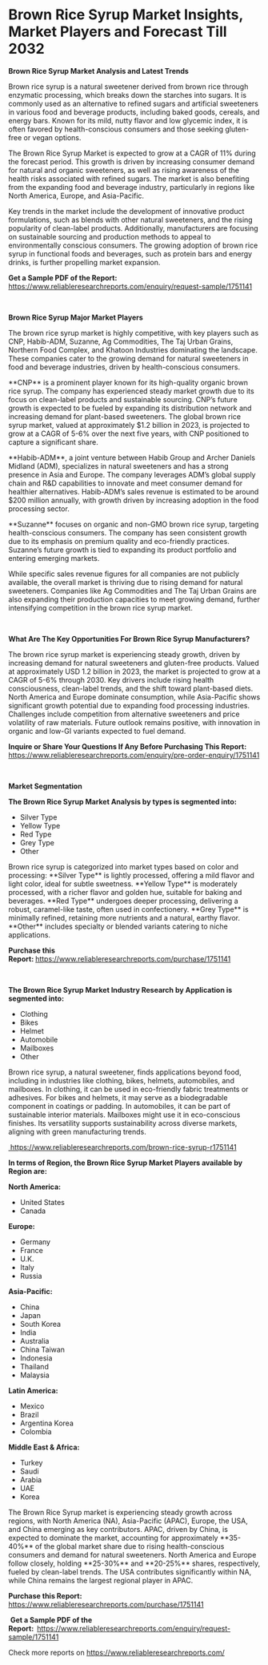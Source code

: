 <p><h1>Brown Rice Syrup Market Insights, Market Players and Forecast Till 2032</h1></p><p><strong>Brown Rice Syrup Market Analysis and Latest Trends</strong></p>
<p><p>Brown rice syrup is a natural sweetener derived from brown rice through enzymatic processing, which breaks down the starches into sugars. It is commonly used as an alternative to refined sugars and artificial sweeteners in various food and beverage products, including baked goods, cereals, and energy bars. Known for its mild, nutty flavor and low glycemic index, it is often favored by health-conscious consumers and those seeking gluten-free or vegan options.</p><p>The Brown Rice Syrup Market is expected to grow at a CAGR of 11% during the forecast period. This growth is driven by increasing consumer demand for natural and organic sweeteners, as well as rising awareness of the health risks associated with refined sugars. The market is also benefiting from the expanding food and beverage industry, particularly in regions like North America, Europe, and Asia-Pacific.</p><p>Key trends in the market include the development of innovative product formulations, such as blends with other natural sweeteners, and the rising popularity of clean-label products. Additionally, manufacturers are focusing on sustainable sourcing and production methods to appeal to environmentally conscious consumers. The growing adoption of brown rice syrup in functional foods and beverages, such as protein bars and energy drinks, is further propelling market expansion.</p></p>
<p><strong>Get a Sample PDF of the Report:&nbsp;</strong> <a href="https://www.reliableresearchreports.com/enquiry/request-sample/1751141?utm_campaign=2131&utm_medium=2&utm_source=Github&utm_content=ia&utm_term=26012025&utm_id=brown-rice-syrup">https://www.reliableresearchreports.com/enquiry/request-sample/1751141</a></p>
<p>&nbsp;</p>
<p><strong>Brown Rice Syrup Major Market Players</strong></p>
<p><p>The brown rice syrup market is highly competitive, with key players such as CNP, Habib-ADM, Suzanne, Ag Commodities, The Taj Urban Grains, Northern Food Complex, and Khatoon Industries dominating the landscape. These companies cater to the growing demand for natural sweeteners in food and beverage industries, driven by health-conscious consumers.</p><p>**CNP** is a prominent player known for its high-quality organic brown rice syrup. The company has experienced steady market growth due to its focus on clean-label products and sustainable sourcing. CNP’s future growth is expected to be fueled by expanding its distribution network and increasing demand for plant-based sweeteners. The global brown rice syrup market, valued at approximately $1.2 billion in 2023, is projected to grow at a CAGR of 5-6% over the next five years, with CNP positioned to capture a significant share.</p><p>**Habib-ADM**, a joint venture between Habib Group and Archer Daniels Midland (ADM), specializes in natural sweeteners and has a strong presence in Asia and Europe. The company leverages ADM’s global supply chain and R&D capabilities to innovate and meet consumer demand for healthier alternatives. Habib-ADM’s sales revenue is estimated to be around $200 million annually, with growth driven by increasing adoption in the food processing sector.</p><p>**Suzanne** focuses on organic and non-GMO brown rice syrup, targeting health-conscious consumers. The company has seen consistent growth due to its emphasis on premium quality and eco-friendly practices. Suzanne’s future growth is tied to expanding its product portfolio and entering emerging markets.</p><p>While specific sales revenue figures for all companies are not publicly available, the overall market is thriving due to rising demand for natural sweeteners. Companies like Ag Commodities and The Taj Urban Grains are also expanding their production capacities to meet growing demand, further intensifying competition in the brown rice syrup market.</p></p>
<p>&nbsp;</p>
<p><strong>What Are The Key Opportunities For Brown Rice Syrup Manufacturers?</strong></p>
<p><p>The brown rice syrup market is experiencing steady growth, driven by increasing demand for natural sweeteners and gluten-free products. Valued at approximately USD 1.2 billion in 2023, the market is projected to grow at a CAGR of 5-6% through 2030. Key drivers include rising health consciousness, clean-label trends, and the shift toward plant-based diets. North America and Europe dominate consumption, while Asia-Pacific shows significant growth potential due to expanding food processing industries. Challenges include competition from alternative sweeteners and price volatility of raw materials. Future outlook remains positive, with innovation in organic and low-GI variants expected to fuel demand.</p></p>
<p><strong>Inquire or Share Your Questions If Any Before Purchasing This Report:</strong> <a href="https://www.reliableresearchreports.com/enquiry/pre-order-enquiry/1751141?utm_campaign=2131&utm_medium=2&utm_source=Github&utm_content=ia&utm_term=26012025&utm_id=brown-rice-syrup">https://www.reliableresearchreports.com/enquiry/pre-order-enquiry/1751141</a></p>
<p>&nbsp;</p>
<p><strong>Market Segmentation</strong></p>
<p><strong>The Brown Rice Syrup Market Analysis by types is segmented into:</strong></p>
<p><ul><li>Silver Type</li><li>Yellow Type</li><li>Red Type</li><li>Grey Type</li><li>Other</li></ul></p>
<p><p>Brown rice syrup is categorized into market types based on color and processing: **Silver Type** is lightly processed, offering a mild flavor and light color, ideal for subtle sweetness. **Yellow Type** is moderately processed, with a richer flavor and golden hue, suitable for baking and beverages. **Red Type** undergoes deeper processing, delivering a robust, caramel-like taste, often used in confectionery. **Grey Type** is minimally refined, retaining more nutrients and a natural, earthy flavor. **Other** includes specialty or blended variants catering to niche applications.</p></p>
<p><strong>Purchase this Report:&nbsp;</strong><a href="https://www.reliableresearchreports.com/purchase/1751141?utm_campaign=2131&utm_medium=2&utm_source=Github&utm_content=ia&utm_term=26012025&utm_id=brown-rice-syrup">https://www.reliableresearchreports.com/purchase/1751141</a></p>
<p>&nbsp;</p>
<p><strong>The Brown Rice Syrup Market Industry Research by Application is segmented into:</strong></p>
<p><ul><li>Clothing</li><li>Bikes</li><li>Helmet</li><li>Automobile</li><li>Mailboxes</li><li>Other</li></ul></p>
<p><p>Brown rice syrup, a natural sweetener, finds applications beyond food, including in industries like clothing, bikes, helmets, automobiles, and mailboxes. In clothing, it can be used in eco-friendly fabric treatments or adhesives. For bikes and helmets, it may serve as a biodegradable component in coatings or padding. In automobiles, it can be part of sustainable interior materials. Mailboxes might use it in eco-conscious finishes. Its versatility supports sustainability across diverse markets, aligning with green manufacturing trends.</p></p>
<p><a href="https://www.reliableresearchreports.com/brown-rice-syrup-r1751141?utm_campaign=2131&utm_medium=2&utm_source=Github&utm_content=ia&utm_term=26012025&utm_id=brown-rice-syrup">&nbsp;https://www.reliableresearchreports.com/brown-rice-syrup-r1751141</a></p>
<p><strong>In terms of Region, the Brown Rice Syrup Market Players available by Region are:</strong></p>
<p>
    <p> <strong> North America: </strong>
        <ul>
            <li>United States</li>
            <li>Canada</li>
        </ul>
        </p> 
    <p> <strong> Europe: </strong>
        <ul>
            <li>Germany</li>
            <li>France</li>
            <li>U.K.</li>
            <li>Italy</li>
            <li>Russia</li>
        </ul>
        </p> 
    <p> <strong> Asia-Pacific: </strong>
        <ul>
            <li>China</li>
            <li>Japan</li>
            <li>South Korea</li>
            <li>India</li>
            <li>Australia</li>
            <li>China Taiwan</li>
            <li>Indonesia</li>
            <li>Thailand</li>
            <li>Malaysia</li>
        </ul>
        </p> 
    <p> <strong> Latin America: </strong>
        <ul>
            <li>Mexico</li>
            <li>Brazil</li>
            <li>Argentina Korea</li>
            <li>Colombia</li>
        </ul>
        </p> 
    <p> <strong> Middle East & Africa: </strong>
        <ul>
            <li>Turkey</li>
            <li>Saudi</li>
            <li>Arabia</li>
            <li>UAE</li>
            <li>Korea</li>
        </ul>
    </p>
    </p>
<p><p>The Brown Rice Syrup market is experiencing steady growth across regions, with North America (NA), Asia-Pacific (APAC), Europe, the USA, and China emerging as key contributors. APAC, driven by China, is expected to dominate the market, accounting for approximately **35-40%** of the global market share due to rising health-conscious consumers and demand for natural sweeteners. North America and Europe follow closely, holding **25-30%** and **20-25%** shares, respectively, fueled by clean-label trends. The USA contributes significantly within NA, while China remains the largest regional player in APAC.</p></p>
<p><strong>Purchase this Report: </strong><a href="https://www.reliableresearchreports.com/purchase/1751141?utm_campaign=2131&utm_medium=2&utm_source=Github&utm_content=ia&utm_term=26012025&utm_id=brown-rice-syrup">https://www.reliableresearchreports.com/purchase/1751141</a></p>
<p>&nbsp;<strong>Get a Sample PDF of the Report:&nbsp;&nbsp;</strong><a href="https://www.reliableresearchreports.com/enquiry/request-sample/1751141?utm_campaign=2131&utm_medium=2&utm_source=Github&utm_content=ia&utm_term=26012025&utm_id=brown-rice-syrup">https://www.reliableresearchreports.com/enquiry/request-sample/1751141</a></p>
<p><strong></strong></p>
<p>Check more reports on <a href="https://www.reliableresearchreports.com/?utm_campaign=2131&utm_medium=2&utm_source=Github&utm_content=ia&utm_term=26012025&utm_id=brown-rice-syrup">https://www.reliableresearchreports.com/</a></p>
